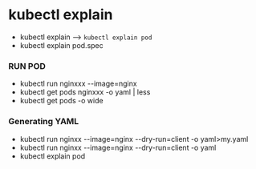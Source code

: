 # kubectl explain
- kubectl explain --> `kubectl explain pod`
- kubectl explain pod.spec

### RUN POD
- kubectl run nginxxx --image=nginx
- kubectl get pods nginxxx -o yaml | less
- kubectl get pods -o wide

### Generating  YAML

- kubectl run nginxx --image=nginx --dry-run=client -o yaml>my.yaml
- kubectl run nginxx --image=nginx --dry-run=client -o yaml
- kubectl explain pod
